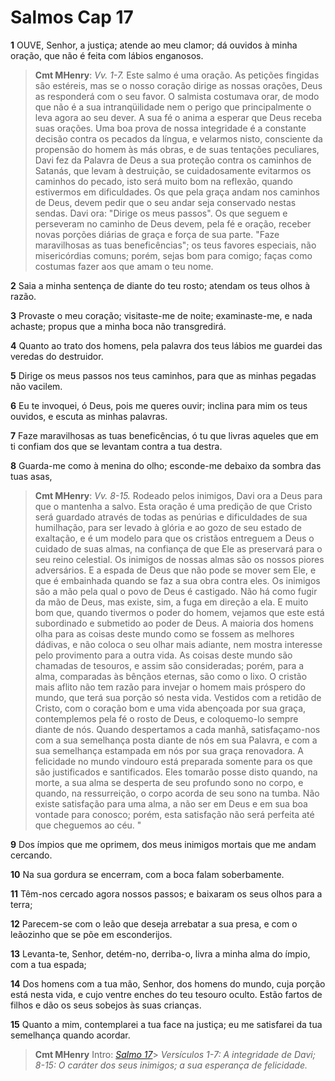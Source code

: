 # Salmos Cap 17

**1** 	OUVE, Senhor, a justiça; atende ao meu clamor; dá ouvidos à minha oração, que não é feita com lábios enganosos.

> **Cmt MHenry**: *Vv. 1-7.* Este salmo é uma oração. As petições fingidas são estéreis, mas se o nosso coração dirige as nossas orações, Deus as responderá com o seu favor. O salmista costumava orar, de modo que não é a sua intranqüilidade nem o perigo que principalmente o leva agora ao seu dever. A sua fé o anima a esperar que Deus receba suas orações. Uma boa prova de nossa integridade é a constante decisão contra os pecados da língua, e velarmos nisto, consciente da propensão do homem às más obras, e de suas tentações peculiares, Davi fez da Palavra de Deus a sua proteção contra os caminhos de Satanás, que levam à destruição, se cuidadosamente evitarmos os caminhos do pecado, isto será muito bom na reflexão, quando estivermos em dificuldades. Os que pela graça andam nos caminhos de Deus, devem pedir que o seu andar seja conservado nestas sendas. Davi ora: "Dirige os meus passos". Os que seguem e perseveram no caminho de Deus devem, pela fé e oração, receber novas porções diárias de graça e força de sua parte. "Faze maravilhosas as tuas beneficências"; os teus favores especiais, não misericórdias comuns; porém, sejas bom para comigo; faças como costumas fazer aos que amam o teu nome.

**2** 	Saia a minha sentença de diante do teu rosto; atendam os teus olhos à razão.

**3** 	Provaste o meu coração; visitaste-me de noite; examinaste-me, e nada achaste; propus que a minha boca não transgredirá.

**4** 	Quanto ao trato dos homens, pela palavra dos teus lábios me guardei das veredas do destruidor.

**5** 	Dirige os meus passos nos teus caminhos, para que as minhas pegadas não vacilem.

**6** 	Eu te invoquei, ó Deus, pois me queres ouvir; inclina para mim os teus ouvidos, e escuta as minhas palavras.

**7** 	Faze maravilhosas as tuas beneficências, ó tu que livras aqueles que em ti confiam dos que se levantam contra a tua destra.

**8** 	Guarda-me como à menina do olho; esconde-me debaixo da sombra das tuas asas,

> **Cmt MHenry**: *Vv. 8-15.* Rodeado pelos inimigos, Davi ora a Deus para que o mantenha a salvo. Esta oração é uma predição de que Cristo será guardado através de todas as penúrias e dificuldades de sua humilhação, para ser levado à glória e ao gozo de seu estado de exaltação, e é um modelo para que os cristãos entreguem a Deus o cuidado de suas almas, na confiança de que Ele as preservará para o seu reino celestial. Os inimigos de nossas almas são os nossos piores adversários. E a espada de Deus que não pode se mover sem Ele, e que é embainhada quando se faz a sua obra contra eles. Os inimigos são a mão pela qual o povo de Deus é castigado. Não há como fugir da mão de Deus, mas existe, sim, a fuga em direção a ela. E muito bom que, quando tivermos o poder do homem, vejamos que este está subordinado e submetido ao poder de Deus. A maioria dos homens olha para as coisas deste mundo como se fossem as melhores dádivas, e não coloca o seu olhar mais adiante, nem mostra interesse pelo provimento para a outra vida. As coisas deste mundo são chamadas de tesouros, e assim são consideradas; porém, para a alma, comparadas às bênçãos eternas, são como o lixo. O cristão mais aflito não tem razão para invejar o homem mais próspero do mundo, que terá sua porção só nesta vida. Vestidos com a retidão de Cristo, com o coração bom e uma vida abençoada por sua graça, contemplemos pela fé o rosto de Deus, e coloquemo-lo sempre diante de nós. Quando despertamos a cada manhã, satisfaçamo-nos com a sua semelhança posta diante de nós em sua Palavra, e com a sua semelhança estampada em nós por sua graça renovadora. A felicidade no mundo vindouro está preparada somente para os que são justificados e santificados. Eles tomarão posse disto quando, na morte, a sua alma se desperta de seu profundo sono no corpo, e quando, na ressurreição, o corpo acorda de seu sono na tumba. Não existe satisfação para uma alma, a não ser em Deus e em sua boa vontade para conosco; porém, esta satisfação não será perfeita até que cheguemos ao céu. "

**9** 	Dos ímpios que me oprimem, dos meus inimigos mortais que me andam cercando.

**10** 	Na sua gordura se encerram, com a boca falam soberbamente.

**11** 	Têm-nos cercado agora nossos passos; e baixaram os seus olhos para a terra;

**12** 	Parecem-se com o leão que deseja arrebatar a sua presa, e com o leãozinho que se põe em esconderijos.

**13** 	Levanta-te, Senhor, detém-no, derriba-o, livra a minha alma do ímpio, com a tua espada;

**14** 	Dos homens com a tua mão, Senhor, dos homens do mundo, cuja porção está nesta vida, e cujo ventre enches do teu tesouro oculto. Estão fartos de filhos e dão os seus sobejos às suas crianças.

**15** 	Quanto a mim, contemplarei a tua face na justiça; eu me satisfarei da tua semelhança quando acordar.


> **Cmt MHenry** Intro: *[Salmo 17](../19A-Sl/17.md#0)*> *Versículos 1-7: A integridade de Davi; 8-15: O caráter dos seus inimigos; a sua esperança de felicidade.*